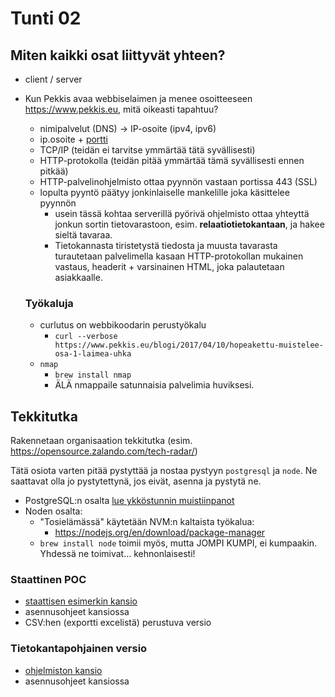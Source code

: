 # Tunti 02

## Miten kaikki osat liittyvät yhteen?

- client / server
- Kun Pekkis avaa webbiselaimen ja menee osoitteeseen https://www.pekkis.eu, mitä oikeasti tapahtuu?

  - nimipalvelut (DNS) -> IP-osoite (ipv4, ipv6)
  - ip.osoite + [portti](<https://fi.wikipedia.org/wiki/Portti_(tietoliikenne)>)
  - TCP/IP (teidän ei tarvitse ymmärtää tätä syvällisesti)
  - HTTP-protokolla (teidän pitää ymmärtää tämä syvällisesti ennen pitkää)
  - HTTP-palvelinohjelmisto ottaa pyynnön vastaan portissa 443 (SSL)
  - lopulta pyyntö päätyy jonkinlaiselle mankelille joka käsittelee pyynnön
    - usein tässä kohtaa serverillä pyörivä ohjelmisto ottaa yhteyttä jonkun sortin tietovarastoon, esim. **relaatiotietokantaan**, ja hakee sieltä tavaraa.
    - Tietokannasta tiristetystä tiedosta ja muusta tavarasta turautetaan palvelimella kasaan HTTP-protokollan mukainen vastaus, headerit + varsinainen HTML, joka palautetaan asiakkaalle.

  ### Työkaluja

  - curlutus on webbikoodarin perustyökalu
    - `curl --verbose https://www.pekkis.eu/blogi/2017/04/10/hopeakettu-muistelee-osa-1-laimea-uhka`
  - `nmap`
    - `brew install nmap`
    - ÄLÄ nmappaile satunnaisia palvelimia huviksesi.

## Tekkitutka

Rakennetaan organisaation tekkitutka (esim. https://opensource.zalando.com/tech-radar/)

Tätä osiota varten pitää pystyttää ja nostaa pystyyn `postgresql` ja `node`. Ne saattavat olla jo pystytettynä, jos eivät, asenna ja pystytä ne.

- PostgreSQL:n osalta [lue ykköstunnin muistiinpanot](../01/tunti.md)
- Noden osalta:
  - "Tosielämässä" käytetään NVM:n kaltaista työkalua:
    - https://nodejs.org/en/download/package-manager
  - `brew install node` toimii myös, mutta JOMPI KUMPI, ei kumpaakin. Yhdessä ne toimivat... kehnonlaisesti!

### Staattinen POC

- [staattisen esimerkin kansio](../tech-radar/01-static-prototype/)
- asennusohjeet kansiossa
- CSV:hen (exportti excelistä) perustuva versio

### Tietokantapohjainen versio

- [ohjelmiston kansio](../tech-radar/02-database-prototype/)
- asennusohjeet kansiossa
